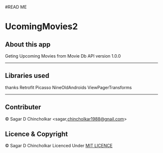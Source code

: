 #READ ME 
# UcomingMovies2

## About this app
Geting Upcoming Movies from Movie Db API 
version 1.0.0

---

## Libraries used
thanks
Retrofit
Picasso
NineOldAndroids
ViewPagerTransforms

---

## Contributer
© Sagar D Chincholkar <sagar,chincholkar1988@gnail.com>

## Licence & Copyright
© Sagar D Chincholkar
Licenced Under [MIT LICENCE](LICENCE)

